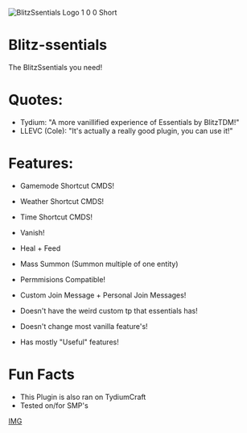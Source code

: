 ![BlitzSsentials Logo 1 0 0 Short](https://user-images.githubusercontent.com/60582816/135375971-345dd505-1b46-4e57-bd85-ec87887ad286.png)
# Blitz-ssentials
The BlitzSsentials you need!

# Quotes:
- Tydium: "A more vanillified experience of Essentials by BlitzTDM!"
- LLEVC (Cole): "It's actually a really good plugin, you can use it!"

# Features:
- Gamemode Shortcut CMDS!
- Weather Shortcut CMDS!
- Time Shortcut CMDS!
- Vanish!
- Heal + Feed
- Mass Summon (Summon multiple of one entity)
- Permmisions Compatible!
- Custom Join Message + Personal Join Messages!

- Doesn't have the weird custom tp that essentials has!
- Doesn't change most vanilla feature's!
- Has mostly "Useful" features!

# Fun Facts
- This Plugin is also ran on TydiumCraft
- Tested on/for SMP's

[IMG](https://bstats.org/signatures/bukkit/blitzssentials.svg)
